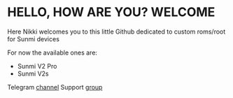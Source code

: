 # HELLO, HOW ARE YOU? WELCOME

Here Nikki welcomes you to this little Github dedicated to custom roms/root for Sunmi devices

For now the available ones are:
- Sunmi V2 Pro
- Sunmi V2s

Telegram [channel](https://t.me/sunmi_mods)
Support [group](https://t.me/sunmi_mods_chat)
